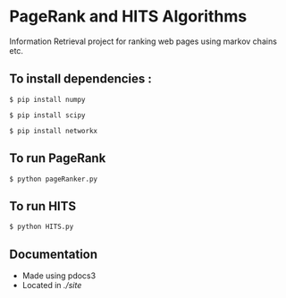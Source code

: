 # PageRank and HITS Algorithms

Information Retrieval project for ranking web pages using markov chains etc.

## To install dependencies :

`$ pip install numpy`

`$ pip install scipy`

`$ pip install networkx`

## To run PageRank

`$ python pageRanker.py`

## To run HITS

`$ python HITS.py`

## Documentation

- Made using pdocs3
- Located in _./site_
